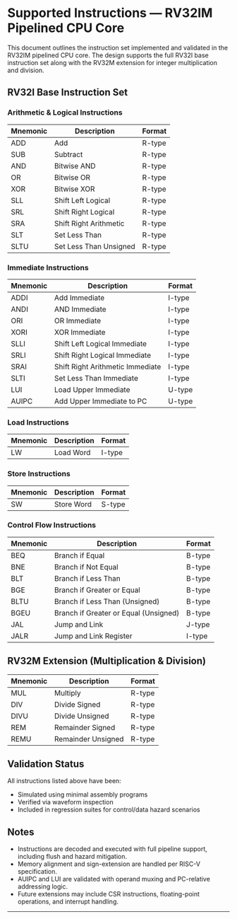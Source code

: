# Supported Instructions — RV32IM Pipelined CPU Core

This document outlines the instruction set implemented and validated in the RV32IM pipelined CPU core. The design supports the full RV32I base instruction set along with the RV32M extension for integer multiplication and division.

## RV32I Base Instruction Set

### Arithmetic & Logical Instructions
| Mnemonic | Description                     | Format  |
|----------|----------------------------------|---------|
| ADD      | Add                             | R-type  |
| SUB      | Subtract                        | R-type  |
| AND      | Bitwise AND                     | R-type  |
| OR       | Bitwise OR                      | R-type  |
| XOR      | Bitwise XOR                     | R-type  |
| SLL      | Shift Left Logical              | R-type  |
| SRL      | Shift Right Logical             | R-type  |
| SRA      | Shift Right Arithmetic          | R-type  |
| SLT      | Set Less Than                   | R-type  |
| SLTU     | Set Less Than Unsigned          | R-type  |

### Immediate Instructions
| Mnemonic | Description                     | Format  |
|----------|----------------------------------|---------|
| ADDI     | Add Immediate                   | I-type  |
| ANDI     | AND Immediate                   | I-type  |
| ORI      | OR Immediate                    | I-type  |
| XORI     | XOR Immediate                   | I-type  |
| SLLI     | Shift Left Logical Immediate    | I-type  |
| SRLI     | Shift Right Logical Immediate   | I-type  |
| SRAI     | Shift Right Arithmetic Immediate| I-type  |
| SLTI     | Set Less Than Immediate         | I-type  |
| LUI      | Load Upper Immediate            | U-type  |
| AUIPC    | Add Upper Immediate to PC       | U-type  |

### Load Instructions
| Mnemonic | Description                     | Format  |
|----------|----------------------------------|---------|
| LW       | Load Word                       | I-type  |

### Store Instructions
| Mnemonic | Description                     | Format  |
|----------|----------------------------------|---------|
| SW       | Store Word                      | S-type  |

### Control Flow Instructions
| Mnemonic | Description                          | Format  |
|----------|--------------------------------------|---------|
| BEQ      | Branch if Equal                      | B-type  |
| BNE      | Branch if Not Equal                  | B-type  |
| BLT      | Branch if Less Than                  | B-type  |
| BGE      | Branch if Greater or Equal           | B-type  |
| BLTU     | Branch if Less Than (Unsigned)       | B-type  |
| BGEU     | Branch if Greater or Equal (Unsigned)| B-type  |
| JAL      | Jump and Link                        | J-type  |
| JALR     | Jump and Link Register               | I-type  |


## RV32M Extension (Multiplication & Division)

| Mnemonic | Description                     | Format  |
|----------|----------------------------------|---------|
| MUL      | Multiply                        | R-type  |
| DIV      | Divide Signed                   | R-type  |
| DIVU     | Divide Unsigned                 | R-type  |
| REM      | Remainder Signed                | R-type  |
| REMU     | Remainder Unsigned              | R-type  |

## Validation Status

All instructions listed above have been:
- Simulated using minimal assembly programs
- Verified via waveform inspection
- Included in regression suites for control/data hazard scenarios

## Notes

- Instructions are decoded and executed with full pipeline support, including flush and hazard mitigation.
- Memory alignment and sign-extension are handled per RISC-V specification.
- AUIPC and LUI are validated with operand muxing and PC-relative addressing logic.
- Future extensions may include CSR instructions, floating-point operations, and interrupt handling.

---
